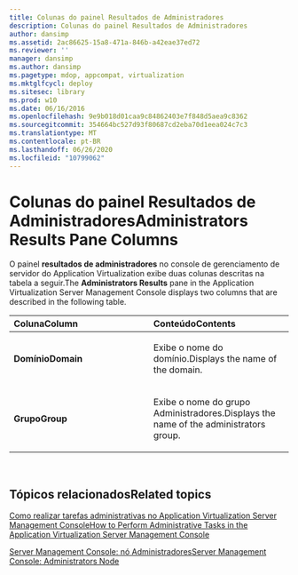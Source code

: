 ```yaml
---
title: Colunas do painel Resultados de Administradores
description: Colunas do painel Resultados de Administradores
author: dansimp
ms.assetid: 2ac86625-15a8-471a-846b-a42eae37ed72
ms.reviewer: ''
manager: dansimp
ms.author: dansimp
ms.pagetype: mdop, appcompat, virtualization
ms.mktglfcycl: deploy
ms.sitesec: library
ms.prod: w10
ms.date: 06/16/2016
ms.openlocfilehash: 9e9b018d01caa9c84862403e7f848d5aea9c8362
ms.sourcegitcommit: 354664bc527d93f80687cd2eba70d1eea024c7c3
ms.translationtype: MT
ms.contentlocale: pt-BR
ms.lasthandoff: 06/26/2020
ms.locfileid: "10799062"
---
```

# <span data-ttu-id="b77e5-103">Colunas do painel Resultados de Administradores</span><span class="sxs-lookup"><span data-stu-id="b77e5-103">Administrators Results Pane Columns</span></span>


<span data-ttu-id="b77e5-104">O painel **resultados de administradores** no console de gerenciamento de servidor do Application Virtualization exibe duas colunas descritas na tabela a seguir.</span><span class="sxs-lookup"><span data-stu-id="b77e5-104">The **Administrators Results** pane in the Application Virtualization Server Management Console displays two columns that are described in the following table.</span></span>

<table>
<colgroup>
<col width="50%" />
<col width="50%" />
</colgroup>
<thead>
<tr class="header">
<th align="left"><span data-ttu-id="b77e5-105">Coluna</span><span class="sxs-lookup"><span data-stu-id="b77e5-105">Column</span></span></th>
<th align="left"><span data-ttu-id="b77e5-106">Conteúdo</span><span class="sxs-lookup"><span data-stu-id="b77e5-106">Contents</span></span></th>
</tr>
</thead>
<tbody>
<tr class="odd">
<td align="left"><p><strong><span data-ttu-id="b77e5-107">Domínio</span><span class="sxs-lookup"><span data-stu-id="b77e5-107">Domain</span></span></strong></p></td>
<td align="left"><p><span data-ttu-id="b77e5-108">Exibe o nome do domínio.</span><span class="sxs-lookup"><span data-stu-id="b77e5-108">Displays the name of the domain.</span></span></p></td>
</tr>
<tr class="even">
<td align="left"><p><strong><span data-ttu-id="b77e5-109">Grupo</span><span class="sxs-lookup"><span data-stu-id="b77e5-109">Group</span></span></strong></p></td>
<td align="left"><p><span data-ttu-id="b77e5-110">Exibe o nome do grupo Administradores.</span><span class="sxs-lookup"><span data-stu-id="b77e5-110">Displays the name of the administrators group.</span></span></p></td>
</tr>
</tbody>
</table>

 

## <span data-ttu-id="b77e5-111">Tópicos relacionados</span><span class="sxs-lookup"><span data-stu-id="b77e5-111">Related topics</span></span>


[<span data-ttu-id="b77e5-112">Como realizar tarefas administrativas no Application Virtualization Server Management Console</span><span class="sxs-lookup"><span data-stu-id="b77e5-112">How to Perform Administrative Tasks in the Application Virtualization Server Management Console</span></span>](how-to-perform-administrative-tasks-in-the-application-virtualization-server-management-console.md)

[<span data-ttu-id="b77e5-113">Server Management Console: nó Administradores</span><span class="sxs-lookup"><span data-stu-id="b77e5-113">Server Management Console: Administrators Node</span></span>](server-management-console-administrators-node.md)

 

 





